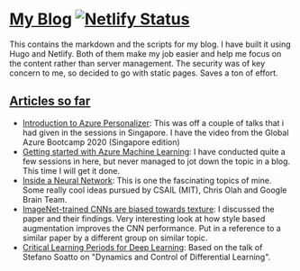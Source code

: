 # [My Blog](https://pipinstall.me) [![Netlify Status](https://api.netlify.com/api/v1/badges/ce1f6a54-8b55-4cb6-852a-579503505293/deploy-status)](https://app.netlify.com/sites/setuc/deploys)

This contains the markdown and the scripts for my blog. I have built it using Hugo and Netlify. Both of them make my job 
easier and help me focus on the content rather than server management. The security was of key concern to me, so decided
to go with static pages. Saves a ton of effort.  

## [Articles so far](https://pipinstall.me)
* [Introduction to Azure Personalizer](https://pipinstall.me/introduction_to_azure_personalizer/): This was off a couple of talks that i had given in the sessions in Singapore. I have the video  from the Global Azure Bootcamp 2020 (Singapore edition)
* [Getting started with Azure Machine Learning](https://pipinstall.me/getting_started_with_aml/): I have conducted quite a few sessions in here, but never managed to jot down the topic in a blog. This time I will get it done. 
* [Inside a Neural Network](https://pipinstall.me/inside_a_neural_network/): This is one the fascinating topics of mine. Some really cool ideas pursued by CSAIL (MIT), Chris Olah and Google Brain Team. 
* [ImageNet-trained CNNs are biased towards texture](https://pipinstall.me/paper_imagenet_texture_geirhos/): I discussed the paper and their findings. Very interesting look at how style based augmentation improves the CNN performance. Put in a reference to a similar paper by a different group on similar topic. 
* [Critical Learning Periods for Deep Learning](https://pipinstall.me/critical_learning_deep_learning.md): Based on the talk of Stefano Soatto on "Dynamics and Control of Differential Learning".
